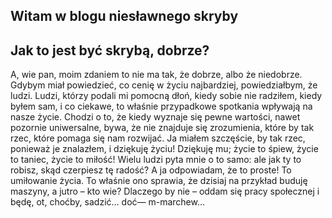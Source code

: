 ## Witam w blogu niesławnego skryby

## Jak to jest być skrybą, dobrze?
A, wie pan, moim zdaniem to nie ma tak, że dobrze, albo że niedobrze. Gdybym miał powiedzieć, co cenię w życiu najbardziej, powiedziałbym, że ludzi. Ludzi, którzy podali mi pomocną dłoń, kiedy sobie nie radziłem, kiedy byłem sam, i co ciekawe, to właśnie przypadkowe spotkania wpływają na nasze życie. Chodzi o to, że kiedy wyznaje się pewne wartości, nawet pozornie uniwersalne, bywa, że nie znajduje się zrozumienia, które by tak rzec, które pomaga się nam rozwijać. Ja miałem szczęście, by tak rzec, ponieważ je znalazłem, i dziękuję życiu! Dziękuję mu; życie to śpiew, życie to taniec, życie to miłość! Wielu ludzi pyta mnie o to samo: ale jak ty to robisz, skąd czerpiesz tę radość? A ja odpowiadam, że to proste! To umiłowanie życia. To właśnie ono sprawia, że dzisiaj na przykład buduję maszyny, a jutro – kto wie? Dlaczego by nie – oddam się pracy społecznej i będę, ot, choćby, sadzić... doć— m-marchew...
